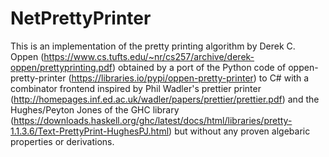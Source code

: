# NetPrettyPrinter

This is an implementation of the pretty printing algorithm by Derek C. Oppen (https://www.cs.tufts.edu/~nr/cs257/archive/derek-oppen/prettyprinting.pdf) obtained by a port of the Python code of oppen-pretty-printer (https://libraries.io/pypi/oppen-pretty-printer) to C# with a combinator frontend inspired by Phil Wadler's prettier printer (http://homepages.inf.ed.ac.uk/wadler/papers/prettier/prettier.pdf) and the Hughes/Peyton Jones of the GHC library (https://downloads.haskell.org/ghc/latest/docs/html/libraries/pretty-1.1.3.6/Text-PrettyPrint-HughesPJ.html) but without any proven algebaric properties or derivations.
